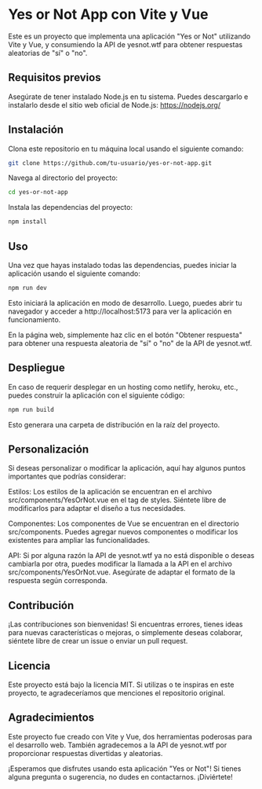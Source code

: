 # Yes or Not App con Vite y Vue

Este es un proyecto que implementa una aplicación "Yes or Not" utilizando Vite y Vue, y consumiendo la API de yesnot.wtf para obtener respuestas aleatorias de "sí" o "no".

## Requisitos previos

Asegúrate de tener instalado Node.js en tu sistema. Puedes descargarlo e instalarlo desde el sitio web oficial de Node.js: https://nodejs.org/

## Instalación

Clona este repositorio en tu máquina local usando el siguiente comando:

```bash
git clone https://github.com/tu-usuario/yes-or-not-app.git
```

Navega al directorio del proyecto:

```bash
cd yes-or-not-app
```

Instala las dependencias del proyecto:

```bash
npm install
```

## Uso

Una vez que hayas instalado todas las dependencias, puedes iniciar la aplicación usando el siguiente comando:

```bash
npm run dev
```

Esto iniciará la aplicación en modo de desarrollo. Luego, puedes abrir tu navegador y acceder a http://localhost:5173 para ver la aplicación en funcionamiento.

En la página web, simplemente haz clic en el botón "Obtener respuesta" para obtener una respuesta aleatoria de "sí" o "no" de la API de yesnot.wtf.

## Despliegue

En caso de requerir desplegar en un hosting como netlify, heroku, etc., puedes construir la aplicación con el siguiente código:

```bash
npm run build
```

Esto generara una carpeta de distribución en la raíz del proyecto.

## Personalización

Si deseas personalizar o modificar la aplicación, aquí hay algunos puntos importantes que podrías considerar:

Estilos: Los estilos de la aplicación se encuentran en el archivo src/components/YesOrNot.vue en el tag de styles. Siéntete libre de modificarlos para adaptar el diseño a tus necesidades.

Componentes: Los componentes de Vue se encuentran en el directorio src/components. Puedes agregar nuevos componentes o modificar los existentes para ampliar las funcionalidades.

API: Si por alguna razón la API de yesnot.wtf ya no está disponible o deseas cambiarla por otra, puedes modificar la llamada a la API en el archivo src/components/YesOrNot.vue. Asegúrate de adaptar el formato de la respuesta según corresponda.

## Contribución

¡Las contribuciones son bienvenidas! Si encuentras errores, tienes ideas para nuevas características o mejoras, o simplemente deseas colaborar, siéntete libre de crear un issue o enviar un pull request.

## Licencia

Este proyecto está bajo la licencia MIT. Si utilizas o te inspiras en este proyecto, te agradeceríamos que menciones el repositorio original.

## Agradecimientos

Este proyecto fue creado con Vite y Vue, dos herramientas poderosas para el desarrollo web. También agradecemos a la API de yesnot.wtf por proporcionar respuestas divertidas y aleatorias.

¡Esperamos que disfrutes usando esta aplicación "Yes or Not"! Si tienes alguna pregunta o sugerencia, no dudes en contactarnos. ¡Diviértete!
